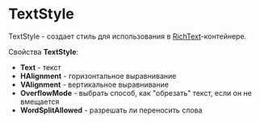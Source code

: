 # TextStyle

TextStyle - создает стиль для использования в [RichText](@Widgets.Text.RichText)-контейнере.

Свойства **TextStyle**:

* **Text** - текст
* **HAlignment** - горизонтальное выравнивание
* **VAlignment** - вертикальное выравнивание
* **OverflowMode** - выбрать способ, как "обрезать" текст, если он не вмещается
* **WordSplitAllowed** - разрешать ли переносить слова
